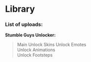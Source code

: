 # Library

### List of uploads:


**Stumble Guys Unlocker:**
>Main
 Unlock Skins
 Unlock Emotes<br>
 Unlock Animations<br>
 Unlock Footsteps<br>

